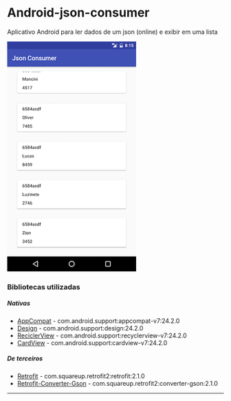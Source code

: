 # Android-json-consumer
Aplicativo Android para ler dados de um json (online) e exibir em uma lista

![image](print/print.png)

### Bibliotecas utilizadas
##### Nativas
* [AppCompat] - com.android.support:appcompat-v7:24.2.0
* [Design] - com.android.support:design:24.2.0
* [ReciclerView] - com.android.support:recyclerview-v7:24.2.0
* [CardView] - com.android.support:cardview-v7:24.2.0

##### De terceiros
* [Retrofit] - com.squareup.retrofit2:retrofit:2.1.0
* [Retrofit-Converter-Gson] - com.squareup.retrofit2:converter-gson:2.1.0

---
[AppCompat]:https://developer.android.com/tools/support-library/features.html
[Design]:http://android-developers.blogspot.com.br/2015/05/android-design-support-library.html
[ReciclerView]:https://developer.android.com/training/material/lists-cards.html
[CardView]:http://developer.android.com/intl/pt-br/training/material/lists-cards.html
[Retrofit]:http://square.github.io/retrofit
[Retrofit-Converter-Gson]:https://github.com/google/gson
